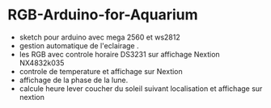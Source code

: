 # RGB-Arduino-for-Aquarium
- sketch pour arduino avec mega 2560 et ws2812
- gestion automatique de l'eclairage .
- les RGB avec controle horaire DS3231 sur affichage Nextion NX4832k035
- controle de temperature et affichage sur Nextion
- affichage de la phase de la lune.
- calcule heure lever coucher du soleil suivant localisation et affichage sur nextion
